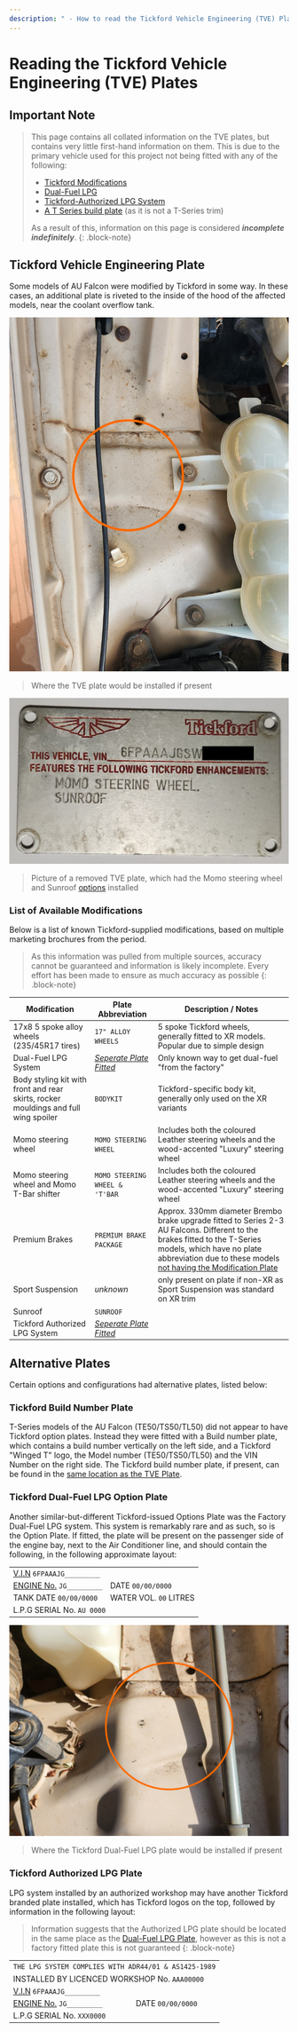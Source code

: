 ```yaml
---
description: " - How to read the Tickford Vehicle Engineering (TVE) Plates"
---
```


# Reading the Tickford Vehicle Engineering (TVE) Plates

## Important Note

> This page contains all collated information on the TVE plates, but contains very little first-hand information on them. This is due to the primary vehicle used for this project not being fitted with any of the following:
> 
> - [Tickford Modifications](#tickford-vehicle-engineering-plate)
> - [Dual-Fuel LPG](#tickford-dual-fuel-lpg-option-plate)
> - [Tickford-Authorized LPG System](#tickford-authorized-lpg-plate)
> - [A T Series build plate](#tickford-build-number-plate) (as it is not a T-Series trim)
>
> As a result of this, information on this page is considered ***incomplete indefinitely***.
{: .block-note}

## Tickford Vehicle Engineering Plate

Some models of AU Falcon were modified by Tickford in some way. In these cases, an additional plate is riveted to the inside of the hood of the affected models, near the coolant overflow tank.

![Tickford Plate Location](./tickford-mod-plate-location.jpg)

> Where the TVE plate would be installed if present

![Tickford Plate Example](./tickford-plate-removed.jpg)

> Picture of a removed TVE plate, which had the Momo steering wheel and Sunroof [options](#list-of-available-modifications) installed

### List of Available Modifications

Below is a list of known Tickford-supplied modifications, based on multiple marketing brochures from the period.

> As this information was pulled from multiple sources, accuracy cannot be guaranteed and information is likely incomplete. Every effort has been made to ensure as much accuracy as possible
{: .block-note}

| Modification | Plate Abbreviation | Description / Notes |
| --- | --- | --- |
| 17x8 5 spoke alloy wheels (235/45R17 tires)  | `17" ALLOY WHEELS` | 5 spoke Tickford wheels, generally fitted to XR models. Popular due to simple design |
| Dual-Fuel LPG System | *[Seperate Plate Fitted](#tickford-dual-fuel-lpg-option-plate)* | Only known way to get dual-fuel "from the factory" |
| Body styling kit with front and rear skirts, rocker mouldings and full wing spoiler | `BODYKIT` | Tickford-specific body kit, generally only used on the XR variants |
| Momo steering wheel | `MOMO STEERING WHEEL` | Includes both the coloured Leather steering wheels and the wood-accented "Luxury" steering wheel |
| Momo steering wheel and Momo T-Bar shifter | `MOMO STEERING WHEEL & 'T'BAR` | Includes both the coloured Leather steering wheels and the wood-accented "Luxury" steering wheel |
| Premium Brakes | `PREMIUM BRAKE PACKAGE` | Approx. 330mm diameter Brembo brake upgrade fitted to Series 2-3 AU Falcons. Different to the brakes fitted to the T-Series models, which have no plate abbreviation due to these models [not having the Modification Plate](#tickford-build-number-plate) |
| Sport Suspension | *unknown* | only present on plate if non-XR as Sport Suspension was standard on XR trim |
| Sunroof | `SUNROOF` | |
| Tickford Authorized LPG System | *[Seperate Plate Fitted](#tickford-authorized-lpg-plate)* | |

## Alternative Plates

Certain options and configurations had alternative plates, listed below:

### Tickford Build Number Plate

T-Series models of the AU Falcon (TE50/TS50/TL50) did not appear to have Tickford option plates. Instead they were fitted with a Build number plate, which contains a build number vertically on the left side, and a Tickford "Winged T" logo, the Model number (TE50/TS50/TL50) and the VIN Number on the right side. The Tickford build number plate, if present, can be found in the [same location as the TVE Plate](#tickford-vehicle-engineering-plate).

### Tickford Dual-Fuel LPG Option Plate

Another similar-but-different Tickford-issued Options Plate was the Factory Dual-Fuel LPG system. This system is remarkably rare and as such, so is the Option Plate. If fitted, the plate will be present on the passenger side of the engine bay, next to the Air Conditioner line, and should contain the following, in the following approximate layout:

<table style="text-align:left" class="plate-layout-table">
    <tbody>
        <tr>
            <td colspan="2">
                <a href="../VIN/VIN.html#vehicle-identification-number">V.I.N</a>
                <code>6FPAAAJG_________</code>
            </td>
        </tr>
        <tr>
            <td>
                <a href="../../Engine/EngineNumber/EngineNumber.html">ENGINE No.</a>
                <code>JG_________</code>
            </td>
            <td>
                DATE <code>00/00/0000</code>
            </td>
        </tr>
        <tr>
            <td>
                TANK DATE <code>00/00/0000</code>
            </td>
            <td>
                WATER VOL. <code>00</code> LITRES
            </td>
        </tr>
        <tr>
            <td colspan="2">
                L.P.G SERIAL No. <code>AU 0000</code>
            </td>
        </tr>
    </tbody>
</table>

![Tickford Dual-Fuel LPG Plate location](tickford-lpg-location.jpg)

> Where the Tickford Dual-Fuel LPG plate would be installed if present

### Tickford Authorized LPG Plate

LPG system installed by an authorized workshop may have another Tickford branded plate installed, which has Tickford logos on the top, followed by information in the following layout:

> Information suggests that the Authorized LPG plate should be located in the same place as the [Dual-Fuel LPG Plate](#tickford-dual-fuel-lpg-option-plate), however as this is not a factory fitted plate this is not guaranteed
{: .block-note}

<table style="text-align:left" class="plate-layout-table">
    <tbody>
        <tr>
            <td colspan="2">
                <code>THE LPG SYSTEM COMPLIES WITH ADR44/01 & AS1425-1989</code>
            </td>
        </tr>
        <tr>
            <td colspan="2">
                INSTALLED BY LICENCED WORKSHOP No. <code>AAA00000</code>
            </td>
        </tr>
        <tr>
            <td colspan="2">
                <a href="../VIN/VIN.html#vehicle-identification-number">V.I.N</a> <code>6FPAAAJG_________</code>
            </td>
        </tr>
        <tr>
            <td>
                <a href="../../Engine/EngineNumber/EngineNumber.html">ENGINE No.</a> <code>JG_________</code>
            </td>
            <td>
                DATE <code>00/00/0000</code>
            </td>
        </tr>
        <tr>
            <td colspan="2">
                L.P.G SERIAL No. <code>XXX0000</code>
            </td>
        </tr>
    </tbody>
</table>